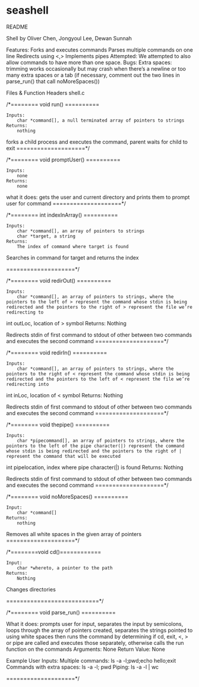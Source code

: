 # seashell

 README


Shell by Oliver Chen, Jongyoul Lee, Dewan Sunnah


Features:
	Forks and executes commands
	Parses multiple commands on one line
	Redirects using <,>
	Implements pipes
Attempted:
	We attempted to also allow commands to have more than one space.
Bugs:
Extra spaces: 
    trimming works occasionally but may crash when there’s a newline or too many extra spaces or a tab
    (if necessary, comment out the two lines in parse_run() that call noMoreSpaces())

Files & Function Headers
shell.c


/*======== void run() ==========

	Inputs:
		char *command[], a null terminated array of pointers to strings
	Returns:
		nothing
 
forks a child process and executes the command, parent waits for child to exit
====================*/

/*======== void promptUser() ==========

	Inputs:
		none
	Returns:
		none
		
what it does: gets the user and current directory and prints them to prompt user for command
====================*/

/*======== int indexInArray() ==========

	Inputs:
		char *command[], an array of pointers to strings
		char *target, a string
	Returns:
		The index of command where target is found 
Searches in command for target and returns the index

====================*/

/*======== void redirOut() ==========

	Inputs:
		char *command[], an array of pointers to strings, where the pointers to the left of > represent the command whose stdin is being redirected and the pointers to the right of > represent the file we’re redirecting to
int outLoc, location of > symbol
	Returns:
		Nothing

Redirects stdin of first command to stdout of other between two commands and executes the second command
====================*/


/*======== void redirIn() ==========

	Inputs:
		char *command[], an array of pointers to strings, where the pointers to the right of < represent the command whose stdin is being redirected and the pointers to the left of < represent the file we’re redirecting into
int inLoc, location of < symbol
	Returns:
		Nothing


Redirects stdin of first command to stdout of other between two commands and executes the second command
====================*/




/*======== void thepipe() ==========

	Inputs:
		char *pipecommand[], an array of pointers to strings, where the pointers to the left of the pipe character(|) represent the command whose stdin is being redirected and the pointers to the right of | represent the command that will be executed
int pipelocation, index where pipe character(|) is found
	Returns:
		Nothing


Redirects stdin of first command to stdout of other between two commands and executes the second command
====================*/

/*======== void noMoreSpaces() ==========

	Input:
		char *command[]
	Returns:
		nothing

Removes all white spaces in the given array of pointers
====================*/


/*========void cd()============

	Input:
		char *whereto, a pointer to the path
	Returns:
		Nothing
Changes directories


===========================*/


/*======== void parse_run() ==========

What it does: prompts user for input, separates the input by semicolons, loops through the array of pointers created,
              separates the strings pointed to using white spaces then runs the command by
              determining if cd, exit, <, > or pipe are called and executes those separately, otherwise calls the run function on the commands
Arguments: None
Return Value: None


Example User Inputs:
  Multiple commands: ls -a -l;pwd;echo hello;exit
  Commands with extra spaces:    ls  -a    -l;   pwd
  Piping: ls -a -l | wc
  
====================*/

